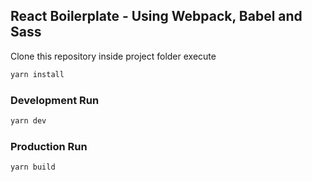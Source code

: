## React Boilerplate - Using Webpack, Babel and Sass

Clone this repository inside project folder execute

```bash
yarn install
```

### Development Run

```bash
yarn dev

```

### Production Run

```bash
yarn build
```
